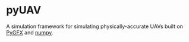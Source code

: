 # pyUAV

A simulation framework for simulating physically-accurate UAVs built on [PyGFX](https://pygfx.readthedocs.io/en/stable/) and [numpy](https://numpy.org/doc/stable/index.html).

